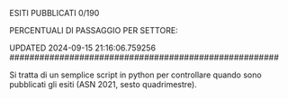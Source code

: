 ESITI PUBBLICATI 0/190 

PERCENTUALI DI PASSAGGIO PER SETTORE:

UPDATED 2024-09-15 21:16:06.759256
###################################################### 

Si tratta di un semplice script in python per controllare quando sono pubblicati gli esiti (ASN 2021, sesto quadrimestre).

